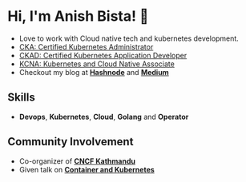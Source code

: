 
# Hi, I'm Anish Bista! 👋
- Love to work with Cloud native tech and kubernetes development. 
- [CKA: Certified Kubernetes Administrator](https://www.credly.com/badges/31e3d2cf-5e1c-468d-925f-bfe615aff5a0/linked_in?t=sn0xe5)
- [CKAD: Certified Kubernetes Application Developer](https://www.credly.com/earner/earned/badge/7cf7f421-bbe3-4958-9b17-95364e5c2028)
- [KCNA: Kubernetes and Cloud Native Associate](https://www.credly.com/badges/b6e6af3a-b7cd-4cd2-b55f-7e74cf59335d/linked_in_profile)
- Checkout my blog at [**Hashnode**](https://anish60.hashnode.dev) and  [**Medium**](https://medium.com/@cncfkathmandu)

  
## Skills

- **Devops**, **Kubernetes**, **Cloud**, **Golang** and **Operator**

## Community Involvement

- Co-organizer of [**CNCF Kathmandu**](https://community.cncf.io/kathmandu/)
- Given talk on [**Container and Kubernetes**](https://community.cncf.io/events/details/cncf-kathmandu-presents-deep-dive-into-containers/cohost-kathmandu)
